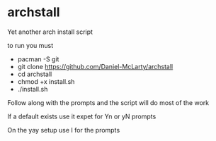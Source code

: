 # archstall
Yet another arch install script

to run you must

- pacman -S git
- git clone https://github.com/Daniel-McLarty/archstall
- cd archstall
- chmod +x install.sh
- ./install.sh

Follow along with the prompts and the script will do most of the work

If a default exists use it expet for Yn or yN prompts

On the yay setup use I for the prompts
